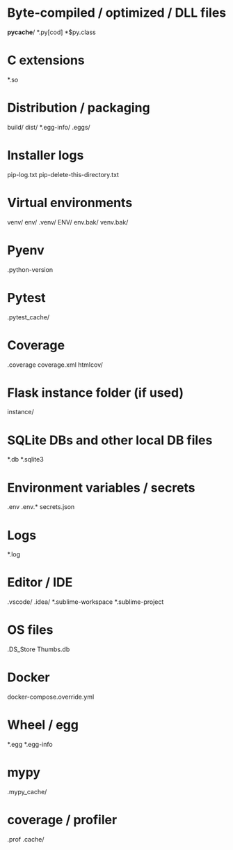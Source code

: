 # Byte-compiled / optimized / DLL files
__pycache__/
*.py[cod]
*$py.class

# C extensions
*.so

# Distribution / packaging
build/
dist/
*.egg-info/
.eggs/

# Installer logs
pip-log.txt
pip-delete-this-directory.txt

# Virtual environments
venv/
env/
.venv/
ENV/
env.bak/
venv.bak/

# Pyenv
.python-version

# Pytest
.pytest_cache/

# Coverage
.coverage
coverage.xml
htmlcov/

# Flask instance folder (if used)
instance/

# SQLite DBs and other local DB files
*.db
*.sqlite3

# Environment variables / secrets
.env
.env.* 
secrets.json

# Logs
*.log

# Editor / IDE
.vscode/
.idea/
*.sublime-workspace
*.sublime-project

# OS files
.DS_Store
Thumbs.db

# Docker
docker-compose.override.yml

# Wheel / egg
*.egg
*.egg-info

# mypy
.mypy_cache/

# coverage / profiler
.prof
.cache/